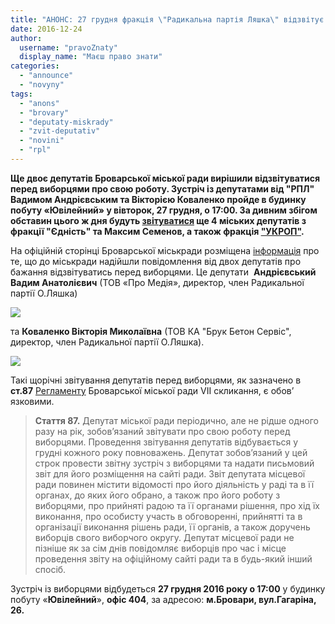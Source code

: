 ```yaml
---
title: "АНОНС: 27 грудня фракція \"Радикальна партія Ляшка\" відзвітує перед броварчанами"
date: 2016-12-24
author: 
  username: "pravoZnaty"
  display_name: "Маєш право знати"
categories: 
  - "announce"
  - "novyny"
tags: 
  - "anons"
  - "brovary"
  - "deputaty-miskrady"
  - "zvit-deputativ"
  - "novini"
  - "rpl"
---
```


**Ще двоє депутатів Броварської міської ради вирішили відзвітуватися перед виборцями про свою роботу. Зустріч із депутатами від "РПЛ" Вадимом Андрієвським та Вікторією Коваленко пройде в будинку побуту «Ювілейний» у вівторок, 27 грудня, о 17:00. За дивним збігом обставин цього ж дня будуть [звітуватися](https://mpz.brovary.org/anons-27-grudnya-vidzvituyutsya-deputaty-vid-fraktsiyi-yednist-ta-maksym-semenov/) ще 4 міських депутатів з фракції "Єдність" та Максим Семенов, а також фракція ["УКРОП"](https://mpz.brovary.org/anons-27-grudnya-vidbudetsya-zvit-deputativ-vid-fraktsiyi-ukrop/).**

На офіційній сторінці Броварської міськради розміщена [інформація](http://brovary-rada.gov.ua/news/14642.html) про те, що до міськради надійшли повідомлення від двох депутатів про бажання відзвітуватись перед виборцями. Це депутати  **Андрієвський** **Вадим Анатолієвич** (ТОВ «Про Медія», директор, член Радикальної партії О.Ляшка)

[![](https://mpz.brovary.org/wp-content/uploads/2016/12/Vadym-Andriyevskyj-RPL.jpg)](https://mpz.brovary.org/wp-content/uploads/2016/12/Vadym-Andriyevskyj-RPL.jpg)

та **Коваленко Вікторія Миколаївна** (ТОВ КА "Брук Бетон Сервіс", директор, член Радикальної партії О.Ляшка).

[![](https://mpz.brovary.org/wp-content/uploads/2016/12/Viktoriya-Kovalenko-RPL.jpg)](https://mpz.brovary.org/wp-content/uploads/2016/12/Viktoriya-Kovalenko-RPL.jpg)

Такі щорічні звітування депутатів перед виборцями, як зазначено в **ст.87** [Регламенту](https://onedrive.live.com/view.aspx?resid=72571393D4771099!7232&ithint=file%2cdoc&app=Word&authkey=!AN12dNcV2BkBCmw) Броварської міської ради VII скликання, є обов’ язковими.

> **Стаття 87.** Депутат міської ради періодично, але не рідше одного разу на рік, зобов’язаний звітувати про свою роботу перед виборцями. Проведення звітування депутатів відбувається у грудні кожного року повноважень. Депутат зобов’язаний у цей строк провести звітну зустріч з виборцями та надати письмовий звіт для його розміщення на сайті ради. Звіт депутата місцевої ради повинен містити відомості про його діяльність у раді та в її органах, до яких його обрано, а також про його роботу з виборцями, про прийняті радою та її органами рішення, про хід їх виконання, про особисту участь в обговоренні, прийнятті та в організації виконання рішень ради, її органів, а також доручень виборців свого виборчого округу. Депутат місцевої ради не пізніше як за сім днів повідомляє виборців про час і місце проведення звіту на офіційному сайті ради та в будь-який інший спосіб.

Зустріч із виборцями відбудеться **27 грудня 2016 року о 17:00** у будинку побуту «**Ювілейний**», **офіс 404**, за адресою: **м.Бровари, вул.Гагаріна, 26.**
